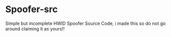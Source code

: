 # Spoofer-src
Simple but incomplete HWID Spoofer Source Code, i made this so do not go around claiming it as yours!!
